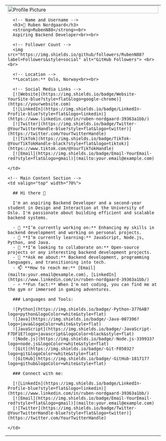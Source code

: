 <table>
  <tr>
    <!-- Sidebar Section -->
    <td valign="top" width="30%">
      <!-- Profile Picture -->
      <img src="https://github.com/RubenN88/RubenN88/blob/main/profile-pic.jpg" width="100%" alt="Profile Picture">

      <!-- Name and Username -->
      <h3>🎯 Ruben Nordgaard</h3>
      <strong>RubenN88</strong><br>
      Aspiring Backend Developer<br><br>

      <!-- Follower Count -->
      <img src="https://img.shields.io/github/followers/RubenN88?label=Followers&style=social" alt="GitHub Followers"> <br><br>

      <!-- Location -->
      **Location:** Oslo, Norway<br><br>

      <!-- Social Media Links -->
      [![Website](https://img.shields.io/badge/Website-YourSite-blue?style=flat&logo=google-chrome)](https://yourwebsite.com)  
      [![LinkedIn](https://img.shields.io/badge/LinkedIn-Profile-blue?style=flat&logo=linkedin)](https://www.linkedin.com/in/ruben-nordgaard-39363a1bb/)  
      [![Twitter](https://img.shields.io/badge/Twitter-@YourTwitterHandle-blue?style=flat&logo=twitter)](https://twitter.com/YourTwitterHandle)  
      [![TikTok](https://img.shields.io/badge/TikTok-@YourTikTokHandle-black?style=flat&logo=tiktok)](https://www.tiktok.com/@YourTikTokHandle)  
      [![Email](https://img.shields.io/badge/Email-YourEmail-red?style=flat&logo=gmail)](mailto:your.email@example.com)

    </td>

    <!-- Main Content Section -->
    <td valign="top" width="70%">

      ## Hi there 👋

      I'm an aspiring Backend Developer and a second-year student in Design and Interaction at the University of Oslo. I'm passionate about building efficient and scalable backend systems.

      - 🔭 **I’m currently working on:** Enhancing my skills in backend development and working on personal projects.
      - 🌱 **I’m currently learning:** JavaScript, Node.js, Python, and Java.
      - 👯 **I’m looking to collaborate on:** Open-source projects or any interesting backend development projects.
      - 💬 **Ask me about:** Backend development, programming languages, and transitioning into tech.
      - 📫 **How to reach me:** [Email](mailto:your.email@example.com), [LinkedIn](https://www.linkedin.com/in/ruben-nordgaard-39363a1bb/)
      - ⚡ **Fun fact:** When I'm not coding, you can find me at the gym or immersed in gaming adventures.

      ### Languages and Tools:

      ![Python](https://img.shields.io/badge/-Python-3776AB?logo=python&logoColor=white&style=flat)
      ![Java](https://img.shields.io/badge/-Java-007396?logo=java&logoColor=white&style=flat)
      ![JavaScript](https://img.shields.io/badge/-JavaScript-F7DF1E?logo=javascript&logoColor=black&style=flat)
      ![Node.js](https://img.shields.io/badge/-Node.js-339933?logo=node.js&logoColor=white&style=flat)
      ![Git](https://img.shields.io/badge/-Git-F05032?logo=git&logoColor=white&style=flat)
      ![GitHub](https://img.shields.io/badge/-GitHub-181717?logo=github&logoColor=white&style=flat)

      ### Connect with me:

      [![LinkedIn](https://img.shields.io/badge/LinkedIn-Profile-blue?style=flat&logo=linkedin)](https://www.linkedin.com/in/ruben-nordgaard-39363a1bb/)
      [![Email](https://img.shields.io/badge/Email-YourEmail-red?style=flat&logo=gmail)](mailto:your.email@example.com)
      [![Twitter](https://img.shields.io/badge/Twitter-@YourTwitterHandle-blue?style=flat&logo=twitter)](https://twitter.com/YourTwitterHandle)

    </td>
  </tr>
</table>
